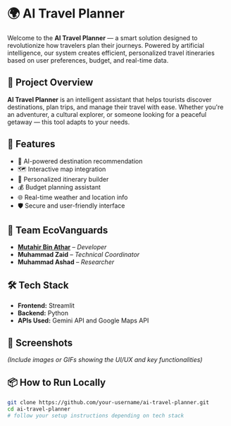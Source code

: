 # 🌍 AI Travel Planner

Welcome to the **AI Travel Planner** — a smart solution designed to revolutionize how travelers plan their journeys. Powered by artificial intelligence, our system creates efficient, personalized travel itineraries based on user preferences, budget, and real-time data.

## 🚀 Project Overview

**AI Travel Planner** is an intelligent assistant that helps tourists discover destinations, plan trips, and manage their travel with ease. Whether you're an adventurer, a cultural explorer, or someone looking for a peaceful getaway — this tool adapts to your needs.

## 🎯 Features

- 🧠 AI-powered destination recommendation
- 🗺️ Interactive map integration
- 📅 Personalized itinerary builder
- 💰 Budget planning assistant
- 🌐 Real-time weather and location info
- 🛡️ Secure and user-friendly interface

## 👥 Team EcoVanguards

- **[Mutahir Bin Athar](https://www.linkedin.com/in/mutahir-bin-athar-516b15257/)** – *Developer* 
- **Muhammad Zaid** – *Technical Coordinator*
- **Muhammad Ashad** – *Researcher*  

## 🛠️ Tech Stack

- **Frontend:** Streamlit
- **Backend:** Python
- **APIs Used:** Gemini API and Google Maps API

## 📸 Screenshots

*(Include images or GIFs showing the UI/UX and key functionalities)*

## 📦 How to Run Locally

```bash
git clone https://github.com/your-username/ai-travel-planner.git
cd ai-travel-planner
# follow your setup instructions depending on tech stack
